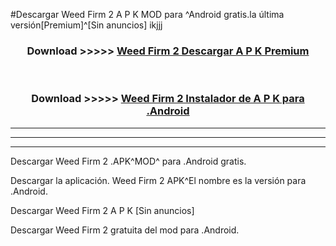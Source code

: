 #Descargar Weed Firm 2  A P K MOD para ^Android gratis.la última versión[Premium]^[Sin anuncios] ikjjj



<div align="center">
<h3>Download >>>>> <a href="https://es-web.web.app/?es= Weed Firm 2 ">Weed Firm 2  Descargar A P K Premium</a></h3><br>

<h3>Download >>>>> <a href="https://es-web.web.app/?es= Weed Firm 2 ">Weed Firm 2  Instalador de A P K para .Android</a></h3>
</div>


----------------------------------------------------------

----------------------------------------------------------

----------------------------------------------------------

Descargar Weed Firm 2  .APK^MOD^ para .Android gratis.

Descargar la aplicación. Weed Firm 2  APK^El nombre es la versión para .Android.

Descargar Weed Firm 2  A P K [Sin anuncios]

Descargar Weed Firm 2  gratuita del mod para .Android.